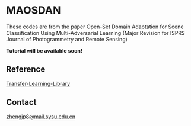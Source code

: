 # MAOSDAN

These codes are from the paper Open-Set Domain Adaptation for Scene Classification Using Multi-Adversarial Learning (Major Revision for ISPRS Journal of Photogrammetry and Remote Sensing)


**Tutorial will be available soon!**

## Reference

[Transfer-Learning-Library](https://github.com/thuml/Transfer-Learning-Library.git)


## Contact

zhengjp8@mail.sysu.edu.cn
